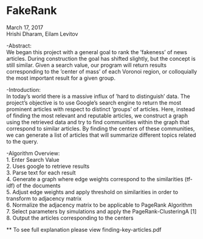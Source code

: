 # FakeRank  


March 17, 2017  
Hrishi Dharam, Eilam Levitov


-Abstract:  
	We began this project with a general goal to rank the ’fakeness’ of news articles. During construction the goal has shifted slightly, but the concept is still similar. Given a search value, our program will return results corresponding to the ’center of mass’ of each Voronoi region, or colloquially the most important result for a given group.


-Introduction:   
    In today’s world there is a massive influx of ’hard to distinguish’ data. The project’s objective is to use Google’s search engine to return the most prominent articles with respect to distinct ’groups’ of articles. Here, instead of finding the most relevant and reputable articles, we construct a graph using the retrieved data and try to find communities within the graph that correspond to similar articles. By finding the centers of these communities, we can generate a list of articles that will summarize different topics related to the query.


-Algorithm Overview:  
	1. Enter Search Value  
	2. Uses google to retrieve results  
	3. Parse text for each result  
	4. Generate a graph where edge weights correspond to the similarities (tf-idf) of the documents  
	5. Adjust edge weights and apply threshold on similarities in order to transform to adjacency matrix  
	6. Normalize the adjacency matrix to be applicable to PageRank Algorithm  
	7. Select parameters by simulations and apply the PageRank-ClusteringA [1]  
	8. Output the articles corresponding to the centers  


** To see full explanation please view finding-key-articles.pdf